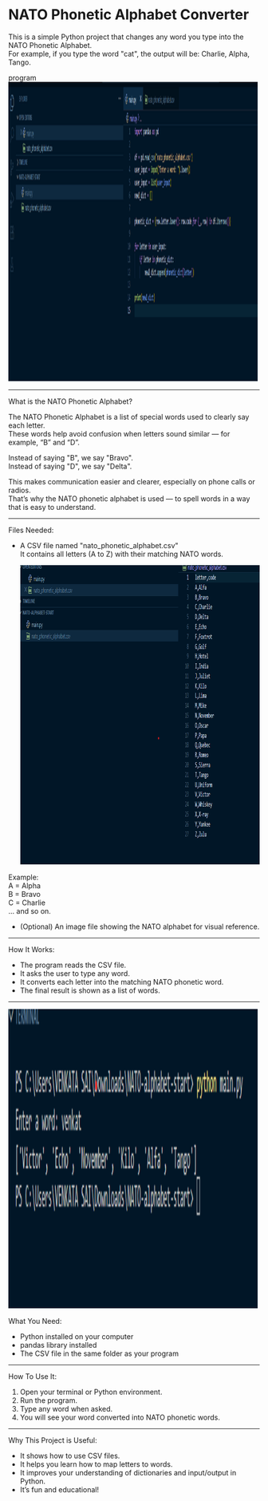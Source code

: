 # NATO Phonetic Alphabet Converter

This is a simple Python project that changes any word you type into the NATO Phonetic Alphabet.  
For example, if you type the word "cat", the output will be: Charlie, Alpha, Tango.



program
<br>
<img src="result/code .png" alt="Girl in a jacket" width="500" height="600">

---

What is the NATO Phonetic Alphabet?

The NATO Phonetic Alphabet is a list of special words used to clearly say each letter.  
These words help avoid confusion when letters sound similar — for example, “B” and “D”.  

Instead of saying "B", we say "Bravo".  
Instead of saying "D", we say "Delta".  

This makes communication easier and clearer, especially on phone calls or radios.  
That’s why the NATO phonetic alphabet is used — to spell words in a way that is easy to understand.

---

Files Needed:

- A CSV file named "nato_phonetic_alphabet.csv"  
  It contains all letters (A to Z) with their matching NATO words.

  <img src="result/csv file.png" alt="Girl in a jacket" width="500" height="600">

Example:  
A = Alpha  
B = Bravo  
C = Charlie  
... and so on.

- (Optional) An image file showing the NATO alphabet for visual reference.

---

How It Works:

- The program reads the CSV file.
- It asks the user to type any word.
- It converts each letter into the matching NATO phonetic word.
- The final result is shown as a list of words.

---

<img src="result/finall result .png" alt="Girl in a jacket" width="500" height="600">

What You Need:

- Python installed on your computer
- pandas library installed
- The CSV file in the same folder as your program

---

How To Use It:

1. Open your terminal or Python environment.
2. Run the program.
3. Type any word when asked.
4. You will see your word converted into NATO phonetic words.

---

Why This Project is Useful:

- It shows how to use CSV files.
- It helps you learn how to map letters to words.
- It improves your understanding of dictionaries and input/output in Python.
- It’s fun and educational!

